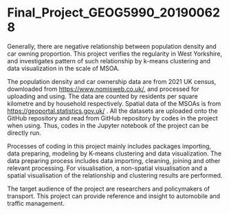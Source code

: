 # Final_Project_GEOG5990_201900628
Generally, there are negative relationship between population density and car owning proportion. This project verifies the regularity in West Yorkshire, and investigates pattern of such relationship by k-means clustering and data visualization in the scale of MSOA. 

The population density and car ownership data are from 2021 UK census, downloaded from https://www.nomisweb.co.uk/, and processed for uploading and using. The data are counted by residents per square kilometre and by household respectively. Spatial data of the MSOAs is from https://geoportal.statistics.gov.uk/ . All the datasets are uploaded onto the GitHub repository and read from GitHub repository by codes in the project when using. Thus, codes in the Jupyter notebook of the project can be directly run.

Processes of coding in this project mainly includes packages importing, data preparing, modeling by K-means clustering and data visualization. The data preparing process includes data importing, cleaning, joining and other relevant processing. For visualisation, a non-spatial visualisation and a spatial visualisation of the relationship and clustering results are performed.

The target audience of the project are researchers and policymakers of transport. This project can provide reference and insight to automobile and traffic management.

